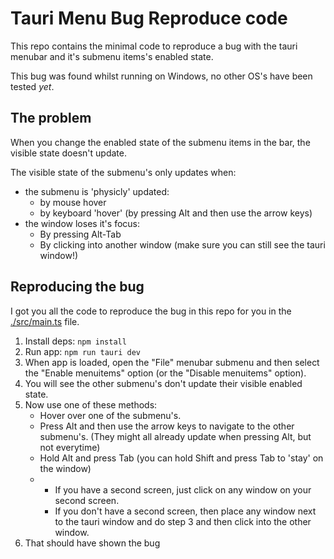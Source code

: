 # Tauri Menu Bug Reproduce code

This repo contains the minimal code to reproduce a bug with the tauri menubar and it's submenu items's enabled state.

This bug was found whilst running on Windows, no other OS's have been tested *yet*.


## The problem

When you change the enabled state of the submenu items in the bar, the visible state doesn't update.

The visible state of the submenu's only updates when:
- the submenu is 'physicly' updated:
  - by mouse hover
  - by keyboard 'hover' (by pressing Alt and then use the arrow keys)
- the window loses it's focus:
  - By pressing Alt-Tab
  - By clicking into another window (make sure you can still see the tauri window!)


## Reproducing the bug

I got you all the code to reproduce the bug in this repo for you in the [./src/main.ts](./src/main.ts) file.
1. Install deps: `npm install`
2. Run app: `npm run tauri dev`
3. When app is loaded, open the "File" menubar submenu and then select the "Enable menuitems" option (or the "Disable menuitems" option).
4. You will see the other submenu's don't update their visible enabled state.
5. Now use one of these methods:
   - Hover over one of the submenu's.
   - Press Alt and then use the arrow keys to navigate to the other submenu's. (They might all already update when pressing Alt, but not everytime)
   - Hold Alt and press Tab (you can hold Shift and press Tab to 'stay' on the window)
   - - If you have a second screen, just click on any window on your second screen.
     - If you don't have a second screen, then place any window next to the tauri window and do step 3 and then click into the other window.
6. That should have shown the bug
